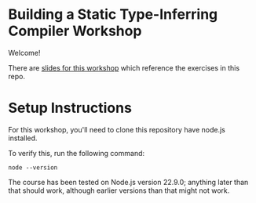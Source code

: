 # Building a Static Type-Inferring Compiler Workshop

Welcome!

There are [slides for this workshop](https://docs.google.com/presentation/d/1EkOFQCGFAIuIKG7sJB2ibsWE3Q8eti9UShLgo_z0rwo/edit?slide=id.g3478b1c1c1a_0_3445#slide=id.g3478b1c1c1a_0_3445) which reference the exercises in this repo.

# Setup Instructions

For this workshop, you'll need to clone this repository have node.js installed.

To verify this, run the following command:

```
node --version
```

The course has been tested on Node.js version 22.9.0; anything later than that should work, although earlier versions than that might not work.
